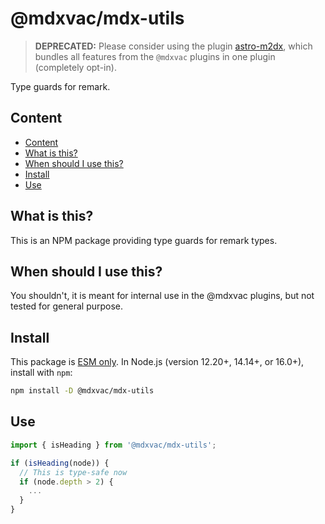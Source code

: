 # @mdxvac/mdx-utils

> **DEPRECATED:** Please consider using the plugin [astro-m2dx](https://www.npmjs.com/package/astro-m2dx), which bundles all features from the `@mdxvac` plugins in one plugin (completely opt-in).

Type guards for remark.

## Content

- [Content](#content)
- [What is this?](#what-is-this)
- [When should I use this?](#when-should-i-use-this)
- [Install](#install)
- [Use](#use)

## What is this?

This is an NPM package providing type guards for remark types.

## When should I use this?

You shouldn't, it is meant for internal use in the @mdxvac plugins, but not tested for general purpose.

## Install

This package is [ESM only](https://gist.github.com/sindresorhus/a39789f98801d908bbc7ff3ecc99d99c).
In Node.js (version 12.20+, 14.14+, or 16.0+), install with `npm`:

```sh
npm install -D @mdxvac/mdx-utils
```

## Use

```js
import { isHeading } from '@mdxvac/mdx-utils';

if (isHeading(node)) {
  // This is type-safe now
  if (node.depth > 2) {
    ...
  }
}
```

